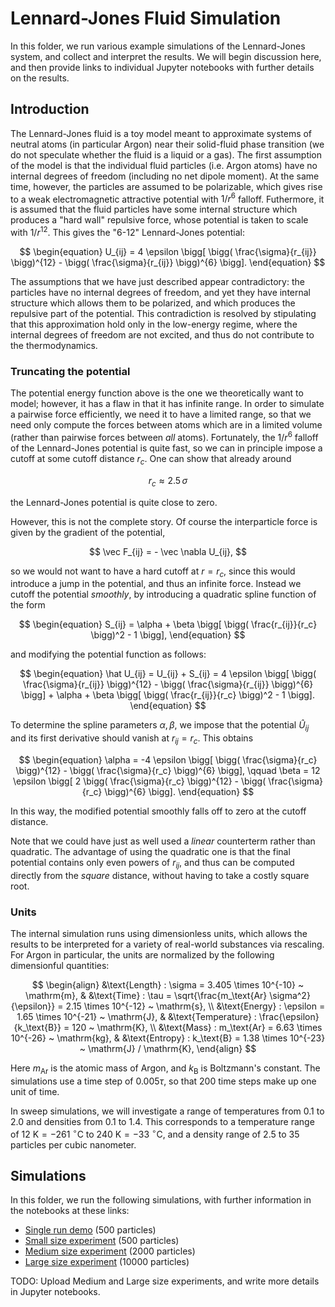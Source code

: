 # Lennard-Jones Fluid Simulation

In this folder, we run various example simulations of the Lennard-Jones system, and collect and interpret the results.  We will begin discussion here, and then provide links to individual Jupyter notebooks with further details on the results.

## Introduction

The Lennard-Jones fluid is a toy model meant to approximate systems of neutral atoms (in particular Argon) near their solid-fluid phase transition (we do not speculate whether the fluid is a liquid or a gas).  The first assumption of the model is that the individual fluid particles (i.e. Argon atoms) have no internal degrees of freedom (including no net dipole moment).  At the same time, however, the particles are assumed to be polarizable, which gives rise to a weak electromagnetic attractive potential with $1/r^6$ falloff.  Futhermore, it is assumed that the fluid particles have some internal structure which produces a "hard wall" repulsive force, whose potential is taken to scale with $1/r^{12}$.  This gives the "6-12" Lennard-Jones potential:

$$
\begin{equation}
U_{ij} = 4 \epsilon \bigg[ \bigg( \frac{\sigma}{r_{ij}} \bigg)^{12} - \bigg( \frac{\sigma}{r_{ij}} \bigg)^{6} \bigg].
\end{equation}
$$

The assumptions that we have just described appear contradictory: the particles have no internal degrees of freedom, and yet they have internal structure which allows them to be polarized, and which produces the repulsive part of the potential.  This contradiction is resolved by stipulating that this approximation hold only in the low-energy regime, where the internal degrees of freedom are not excited, and thus do not contribute to the thermodynamics.

### Truncating the potential

The potential energy function above is the one we theoretically want to model; however, it has a flaw in that it has infinite range.  In order to simulate a pairwise force efficiently, we need it to have a limited range, so that we need only compute the forces between atoms which are in a limited volume (rather than pairwise forces between *all* atoms).  Fortunately, the $1/r^6$ falloff of the Lennard-Jones potential is quite fast, so we can in principle impose a cutoff at some cutoff distance $r_c$.  One can show that already around

$$
r_c \approx 2.5 \, \sigma
$$

the Lennard-Jones potential is quite close to zero.

However, this is not the complete story.  Of course the interparticle force is given by the gradient of the potential,

$$
\vec F_{ij} = - \vec \nabla U_{ij},
$$

so we would not want to have a hard cutoff at $r = r_c$, since this would introduce a jump in the potential, and thus an infinite force.  Instead we cutoff the potential *smoothly*, by introducing a quadratic spline function of the form

$$
\begin{equation}
S_{ij} = \alpha + \beta \bigg[ \bigg( \frac{r_{ij}}{r_c} \bigg)^2 - 1 \bigg],
\end{equation}
$$

and modifying the potential function as follows:

$$
\begin{equation}
\hat U_{ij} = U_{ij} + S_{ij} = 4 \epsilon \bigg[ \bigg( \frac{\sigma}{r_{ij}} \bigg)^{12} - \bigg( \frac{\sigma}{r_{ij}} \bigg)^{6} \bigg] + \alpha + \beta \bigg[ \bigg( \frac{r_{ij}}{r_c} \bigg)^2 - 1 \bigg].
\end{equation}
$$

To determine the spline parameters $\alpha, \beta$, we impose that the potential $\hat U_{ij}$ and its first derivative should vanish at $r_{ij} = r_c$.  This obtains

$$
\begin{equation}
\alpha = -4 \epsilon \bigg[ \bigg( \frac{\sigma}{r_c} \bigg)^{12} - \bigg( \frac{\sigma}{r_c} \bigg)^{6} \bigg], \qquad \beta = 12 \epsilon \bigg[ 2 \bigg( \frac{\sigma}{r_c} \bigg)^{12} - \bigg( \frac{\sigma}{r_c} \bigg)^{6} \bigg].
\end{equation}
$$

In this way, the modified potential smoothly falls off to zero at the cutoff distance.

Note that we could have just as well used a *linear* counterterm rather than quadratic.  The advantage of using the quadratic one is that the final potential contains only even powers of $r_{ij}$, and thus can be computed directly from the *square* distance, without having to take a costly square root.

### Units

The internal simulation runs using dimensionless units, which allows the results to be interpreted for a variety of real-world substances via rescaling.  For Argon in particular, the units are normalized by the following dimensionful quantities:

$$
\begin{align}
&\text{Length} : \sigma = 3.405 \times 10^{-10} ~ \mathrm{m}, & &\text{Time} : \tau = \sqrt{\frac{m_\text{Ar} \sigma^2}{\epsilon}} = 2.15 \times 10^{-12} ~ \mathrm{s}, \\
&\text{Energy} : \epsilon = 1.65 \times 10^{-21} ~ \mathrm{J}, & &\text{Temperature} : \frac{\epsilon}{k_\text{B}} = 120 ~ \mathrm{K}, \\
&\text{Mass} : m_\text{Ar} = 6.63 \times 10^{-26} ~ \mathrm{kg}, & &\text{Entropy} : k_\text{B} = 1.38 \times 10^{-23} ~ \mathrm{J} / \mathrm{K},
\end{align}
$$

Here $m_\text{Ar}$ is the atomic mass of Argon, and $k_\text{B}$ is Boltzmann's constant.  The simulations use a time step of $0.005 \tau$, so that 200 time steps make up one unit of time.

In sweep simulations, we will investigate a range of temperatures from $0.1$ to $2.0$ and densities from $0.1$ to $1.4$.  This corresponds to a temperature range of $12 ~ \mathrm{K} = -261 ~ {}^\circ \mathrm{C}$ to $240 ~ \mathrm{K} = -33 ~ {}^\circ \mathrm{C}$, and a density range of $2.5$ to $35$ particles per cubic nanometer.

## Simulations

In this folder, we run the following simulations, with further information in the notebooks at these links:

- [Single run demo](simple_run/simple_run.pdf) (500 particles)
- [Small size experiment](small_system/small_system.pdf) (500 particles)
- [Medium size experiment](medium_system/experiment.ipynb) (2000 particles)
- [Large size experiment](large_system/analysis.ipynb) (10000 particles)

TODO: Upload Medium and Large size experiments, and write more details in Jupyter notebooks.
